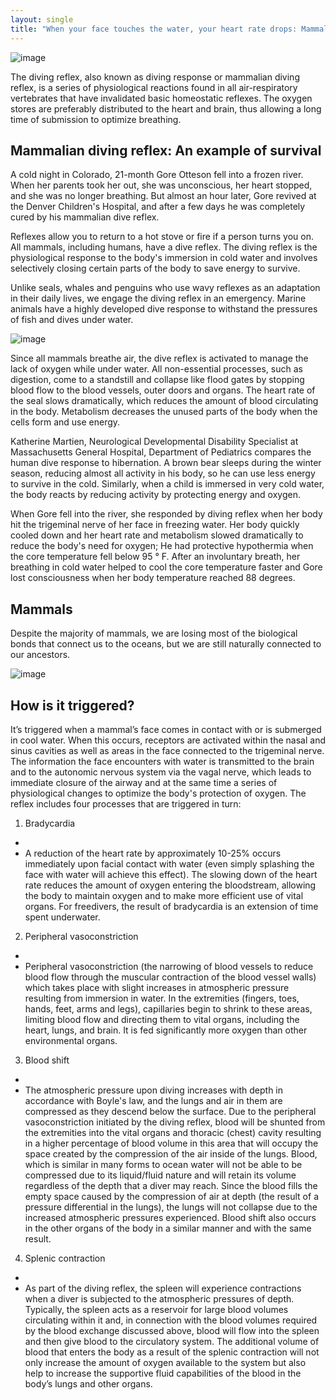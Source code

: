 ```yaml
---
layout: single
title: "When your face touches the water, your heart rate drops: Mammalian Diving Reflex"
---
```

![image](https://i.hizliresim.com/5a8ZDl.jpg)

The diving reflex, also known as diving response or mammalian diving reflex, is a series of physiological reactions found in all air-respiratory vertebrates that have invalidated basic homeostatic reflexes. The oxygen stores are preferably distributed to the heart and brain, thus allowing a long time of submission to optimize breathing.

Mammalian diving reflex: An example of survival
-
A cold night in Colorado, 21-month Gore Otteson fell into a frozen river. When her parents took her out, she was unconscious, her heart stopped, and she was no longer breathing. But almost an hour later, Gore revived at the Denver Children's Hospital, and after a few days he was completely cured by his mammalian dive reflex.

Reflexes allow you to return to a hot stove or fire if a person turns you on. All mammals, including humans, have a dive reflex. The diving reflex is the physiological response to the body's immersion in cold water and involves selectively closing certain parts of the body to save energy to survive.

Unlike seals, whales and penguins who use wavy reflexes as an adaptation in their daily lives, we engage the diving reflex in an emergency. Marine animals have a highly developed dive response to withstand the pressures of fish and dives under water.

<script async src="//pagead2.googlesyndication.com/pagead/js/adsbygoogle.js"></script>
<ins class="adsbygoogle"
     style="display:block; text-align:center;"
     data-ad-layout="in-article"
     data-ad-format="fluid"
     data-ad-client="ca-pub-7868661326160958"
     data-ad-slot="3072558811"></ins>
<script>
     (adsbygoogle = window.adsbygoogle || []).push({});
</script>

![image](https://i.hizliresim.com/nQAXal.jpg)

Since all mammals breathe air, the dive reflex is activated to manage the lack of oxygen while under water. All non-essential processes, such as digestion, come to a standstill and collapse like flood gates by stopping blood flow to the blood vessels, outer doors and organs. The heart rate of the seal slows dramatically, which reduces the amount of blood circulating in the body. Metabolism decreases the unused parts of the body when the cells form and use energy.

Katherine Martien, Neurological Developmental Disability Specialist at Massachusetts General Hospital, Department of Pediatrics compares the human dive response to hibernation. A brown bear sleeps during the winter season, reducing almost all activity in his body, so he can use less energy to survive in the cold. Similarly, when a child is immersed in very cold water, the body reacts by reducing activity by protecting energy and oxygen.

When Gore fell into the river, she responded by diving reflex when her body hit the trigeminal nerve of her face in freezing water. Her body quickly cooled down and her heart rate and metabolism slowed dramatically to reduce the body's need for oxygen; He had protective hypothermia when the core temperature fell below 95 ° F. After an involuntary breath, her breathing in cold water helped to cool the core temperature faster and Gore lost consciousness when her body temperature reached 88 degrees.

Mammals
-
Despite the majority of mammals, we are losing most of the biological bonds that connect us to the oceans, but we are still naturally connected to our ancestors.

<script async src="//pagead2.googlesyndication.com/pagead/js/adsbygoogle.js"></script>
<ins class="adsbygoogle"
     style="display:block; text-align:center;"
     data-ad-layout="in-article"
     data-ad-format="fluid"
     data-ad-client="ca-pub-7868661326160958"
     data-ad-slot="3072558811"></ins>
<script>
     (adsbygoogle = window.adsbygoogle || []).push({});
</script>

![image](https://i.hizliresim.com/BaZqqV.jpg)

How is it triggered?
-
It’s triggered when a mammal’s face comes in contact with or is submerged in cool water. When this occurs, receptors are activated within the nasal and sinus cavities as well as areas in the face connected to the trigeminal nerve. The information the face encounters with water is transmitted to the brain and to the autonomic nervous system via the vagal nerve, which leads to immediate closure of the airway and at the same time a series of physiological changes to optimize the body's protection of oxygen. The reflex includes four processes that are triggered in turn:

1. Bradycardia
-
- A reduction of the heart rate by approximately 10-25% occurs immediately upon facial contact with water (even simply splashing the face with water will achieve this effect). The slowing down of the heart rate reduces the amount of oxygen entering the bloodstream, allowing the body to maintain oxygen and to make more efficient use of vital organs. For freedivers, the result of bradycardia is an extension of time spent underwater.

2. Peripheral vasoconstriction
-
- Peripheral vasoconstriction (the narrowing of blood vessels to reduce blood flow through the muscular contraction of the blood vessel walls) which takes place with slight increases in atmospheric pressure resulting from immersion in water. In the extremities (fingers, toes, hands, feet, arms and legs), capillaries begin to shrink to these areas, limiting blood flow and directing them to vital organs, including the heart, lungs, and brain. It is fed significantly more oxygen than other environmental organs.

<script async src="//pagead2.googlesyndication.com/pagead/js/adsbygoogle.js"></script>
<ins class="adsbygoogle"
     style="display:block; text-align:center;"
     data-ad-layout="in-article"
     data-ad-format="fluid"
     data-ad-client="ca-pub-7868661326160958"
     data-ad-slot="3072558811"></ins>
<script>
     (adsbygoogle = window.adsbygoogle || []).push({});
</script>

3. Blood shift
-
- The atmospheric pressure upon diving increases with depth in accordance with Boyle's law, and the lungs and air in them are compressed as they descend below the surface. Due to the peripheral vasoconstriction initiated by the diving reflex, blood will be shunted from the extremities into the vital organs and thoracic (chest) cavity resulting in a higher percentage of blood volume in this area that will occupy the space created by the compression of the air inside of the lungs. Blood, which is similar in many forms to ocean water will not be able to be compressed due to its liquid/fluid nature and will retain its volume regardless of the depth that a diver may reach. Since the blood fills the empty space caused by the compression of air at depth (the result of a pressure differential in the lungs), the lungs will not collapse due to the increased atmospheric pressures experienced. Blood shift also occurs in the other organs of the body in a similar manner and with the same result.

4. Splenic contraction
-
- As part of the diving reflex, the spleen will experience contractions when a diver is subjected to the atmospheric pressures of depth. Typically, the spleen acts as a reservoir for large blood volumes circulating within it and, in connection with the blood volumes required by the blood exchange discussed above, blood will flow into the spleen and then give blood to the circulatory system. The additional volume of blood that enters the body as a result of the splenic contraction will not only increase the amount of oxygen available to the system but also help to increase the supportive fluid capabilities of the blood in the body’s lungs and other organs.
